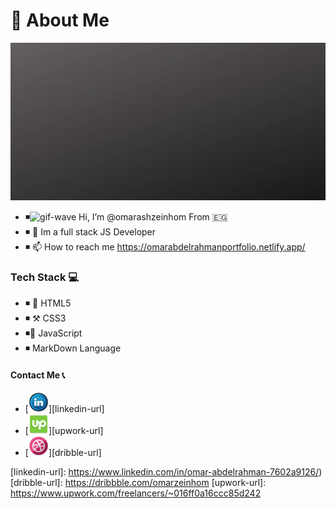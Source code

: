 # 🦱 About Me 

![intro-image][intro-image]


- ◾![gif-wave][gif-wave] Hi, I’m @omarashzeinhom From 🇪🇬
- ◾ 👀 Im a full stack JS Developer
- ◾ 📫 How to reach me https://omarabdelrahmanportfolio.netlify.app/


### Tech Stack 💻

- ◾ 🔧 HTML5 
- ◾ ⚒️ CSS3
- ◾🔩 JavaScript 
- ◾ MarkDown Language 


#### Contact Me 📞

- [![LinkedIn][linkedin-image]][linkedin-url]
- [![upwork-image][upwork-image]][upwork-url]
- [![dribbble-image][dribbble-image]][dribble-url]

<!---
omarashzeinhom/omarashzeinhom is a ✨ special ✨ repository because its `README.md` (this file) appears on your GitHub profile.
You can click the Preview link to take a look at your changes.
--->


<!-- MARKDOWN LINKS & IMAGES -->

<!-- https://www.markdownguide.org/basic-syntax/#reference-style-links -->

[intro-image]: img/gifaboutme.gif
[gif-wave]: https://cdn.jsdelivr.net/gh/Readme-Workflows/Readme-Icons@main/icons/gifs/wave.gif
<!-- urls -->
[linkedin-url]: https://www.linkedin.com/in/omar-abdelrahman-7602a9126/)
[dribble-url]: https://dribbble.com/omarzeinhom
[upwork-url]: https://www.upwork.com/freelancers/~016ff0a16ccc85d242
<!-- icon images -->
[linkedin-image]: img/linkedin_11601.png
[dribbble-image]: img/dribble_logo_icon_154493.png
[upwork-image]:  img/upwork_94116.png


